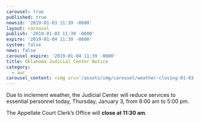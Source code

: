 ```yaml
---
carousel: true
published: true
newsid: '2019-01-03 11:39 -0600'
layout: carousel
publish: '2019-01-03 11:39 -0600'
expire: '2019-01-04 11:39 -0600'
system: false
news: false
carousel_expire: '2019-01-04 11:39 -0600'
title: Oklahoma Judicial Center Notice
category:
  - aoc
carousel_content: <img src='/assets/img/carousel/weather-closing-01-03-2018.jpg' alt='' />
---
```

Due to inclement weather, the Judicial Center will reduce services to essential personnel today, Thursday, January 3, from 8:00 am to 5:00 pm.

The Appellate Court Clerk’s Office will **close at 11:30 am**.
